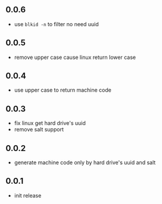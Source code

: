 ## 0.0.6

- use `blkid -n` to filter no need uuid

## 0.0.5

- remove upper case cause linux return lower case

## 0.0.4

- use upper case to return machine code

## 0.0.3

- fix linux get hard drive's uuid
- remove salt support

## 0.0.2

- generate machine code only by hard drive's uuid and salt

## 0.0.1

- init release
